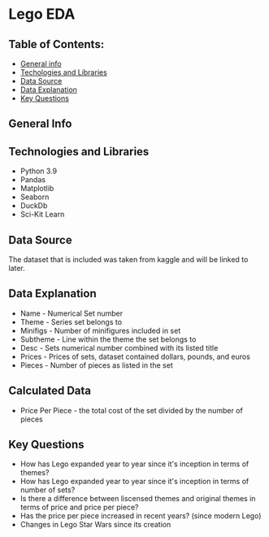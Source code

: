 # Lego EDA

## Table of Contents:
* [General info](#general-info)
* [Techologies and Libraries](#technologies-and-libraries)
* [Data Source](#data-source)
* [Data Explanation](#data-explanation)
* [Key Questions](#key-questions)

## General Info



## Technologies and Libraries

* Python 3.9
* Pandas
* Matplotlib
* Seaborn
* DuckDb
* Sci-Kit Learn


## Data Source
 The dataset that is included was taken from kaggle and will be linked to later.




## Data Explanation
* Name - Numerical Set number 
* Theme - Series set belongs to
* Minifigs - Number of minifigures included in set
* Subtheme - Line within the theme the set belongs to
* Desc - Sets numerical number combined with its listed title
* Prices - Prices of sets, dataset contained dollars, pounds, and euros
* Pieces - Number of pieces as listed in the set

## Calculated Data
* Price Per Piece - the total cost of the set divided by the number of pieces

## Key Questions
* How has Lego expanded year to year since it's inception in terms of themes?
* How has Lego expanded year to year since it's inception in terms of number of sets?
* Is there a difference between liscensed themes and original themes in terms of price and price per piece?
* Has the price per piece increased in recent years? (since modern Lego)
* Changes in Lego Star Wars since its creation
